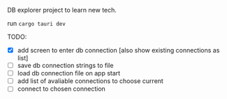 DB explorer project to learn new tech.

run 
`cargo tauri dev`

TODO: 
- [x] add screen to enter db connection [also show existing connections as list]
- [ ] save db connection strings to file
- [ ] load db connection file on app start
- [ ] add list of avaliable connections to choose current
- [ ] connect to chosen connection
